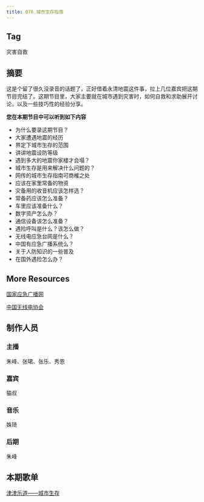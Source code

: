 ```yaml
---
title: 076.城市生存指南
---
```


## Tag

灾害自救

## 摘要

这是个留了很久没录音的话题了，正好借着永清地震这件事，拉上几位嘉宾把这期节目完结了。这期节目里，大家主要就在城市遇到灾害时，如何自救和求助展开讨论，以及一些技巧性的经验分享。

**您在本期节目中可以听到如下内容**

- 为什么要录这期节目？
- 大家遭遇地震的经历
- 界定下城市生存的范围
- 讲讲地震设防等级
- 遇到多大的地震你家楼才会塌？
- 城市生存是用来解决什么问题的？
- 网传的城市生存指南可商榷之处
- 应该在家里常备的物资
- 灾备用的收音机应该怎样选？
- 常备药应该怎么准备？
- 车里应该准备什么？
- 数字资产怎么办？
- 通信设备该怎么准备？
- 遇险呼叫是什么？该怎么做？
- 无线电应急台网是什么？
- 中国有应急广播系统么？
- 关于人防知识的一些普及
- 在国外遇险怎么办？

## More Resources

[国家应急广播网](http://www.cneb.gov.cn/)

[中国无线电协会](http://www.rachina.org.cn/index.htm)

## 制作人员

### 主播

朱峰、张珺、张乐、秀恩

### 嘉宾

猫叔

### 音乐

姝琦

### 后期

朱峰

## 本期歌单

 [津津乐道——城市生存](http://music.163.com/#/playlist/2113258154)

